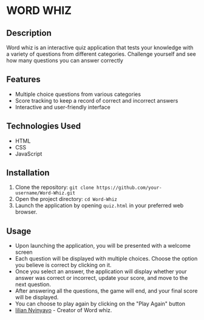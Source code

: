 # WORD WHIZ

## Description
Word whiz is an interactive quiz application that tests your knowledge with a variety of questions from different categories. Challenge yourself and see how many questions you can answer correctly

## Features
- Multiple choice questions from various categories
- Score tracking to keep a record of correct and incorrect answers
- Interactive and user-friendly interface

## Technologies Used
- HTML
- CSS
- JavaScript

## Installation
1. Clone the repository: `git clone https://github.com/your-username/Word-Whiz.git`
2. Open the project directory: `cd Word-Whiz`
3. Launch the application by opening `quiz.html` in your preferred web browser.

## Usage
- Upon launching the application, you will be presented with a welcome screen
- Each question will be displayed with multiple choices. Choose the option you believe is correct by clicking on it.
- Once you select an answer, the application will display whether your answer was correct or incorrect, update your score, and move to the next question.
- After answering all the questions, the game will end, and your final score will be displayed.
- You can choose to play again by clicking on the "Play Again" button
- [lilian Nyinyayo](https://github.com/Ladyroyal5) - Creator of Word whiz.